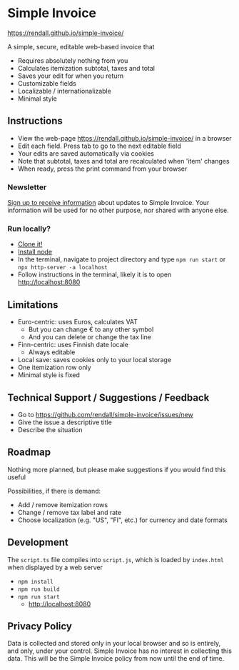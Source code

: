 # Simple Invoice

<https://rendall.github.io/simple-invoice/>

A simple, secure, editable web-based invoice that

- Requires absolutely nothing from you
- Calculates itemization subtotal, taxes and total
- Saves your edit for when you return
- Customizable fields
- Localizable / internationalizable
- Minimal style

## Instructions

- View the web-page <https://rendall.github.io/simple-invoice/> in a browser
- Edit each field. Press tab to go to the next editable field
- Your edits are saved automatically via cookies
- Note that subtotal, taxes and total are recalculated when 'item' changes
- When ready, press the print command from your browser
### Newsletter

[Sign up to receive information](https://forms.gle/Z2emMmFxmV52pDzu8) about updates to Simple Invoice. Your information will be used for no other purpose, nor shared with anyone else.


### Run locally?

- [Clone it!](https://docs.github.com/en/github/creating-cloning-and-archiving-repositories/cloning-a-repository)
- [Install node](https://nodejs.dev/learn/how-to-install-nodejs)
- In the terminal, navigate to project directory and type `npm run start` or `npx http-server -a localhost`
- Follow instructions in the terminal, likely it is to open <http://localhost:8080>

## Limitations

- Euro-centric: uses Euros, calculates VAT
  - But you can change € to any other symbol
  - And you can delete or change the tax line
- Finn-centric: uses Finnish date locale
  - Always editable
- Local save: saves cookies only to your local storage
- One itemization row only
- Minimal style is fixed

## Technical Support / Suggestions / Feedback

- Go to <https://github.com/rendall/simple-invoice/issues/new>
- Give the issue a descriptive title
- Describe the situation

## Roadmap

Nothing more planned, but please make suggestions if you would find this useful

Possibilities, if there is demand:
- Add / remove itemization rows
- Change / remove tax label and rate
- Choose localization (e.g. "US", "FI", etc.) for currency and date formats

## Development

The `script.ts` file compiles into `script.js`, which is loaded by `index.html` when displayed by a web server

 - `npm install`
 - `npm run build`
 - `npm run start`
   - <http://localhost:8080>
## Privacy Policy

Data is collected and stored only in your local browser and so is entirely, and only, under your control. Simple Invoice has no interest in collecting this data. This will be the Simple Invoice policy from now until the end of time.
